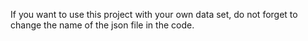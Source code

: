 
If you want to use this project with your own data set, do not forget to change the name of the json file in the code.

